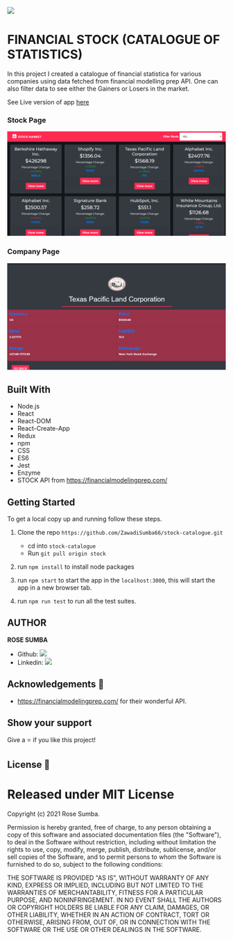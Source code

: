 ![](https://img.shields.io/badge/Microverse-blueviolet)

# FINANCIAL STOCK (CATALOGUE OF STATISTICS)

In this project I created a catalogue of financial statistica for various companies using data fetched from financial modelling prep API. One can also filter data to see either the Gainers or Losers in the market.

See Live version of app [here](https://rose-financial-stock.herokuapp.com/) 

### Stock Page
![Stockpage](src/assets/homepage.png)

### Company Page
![companyPage](src/assets/singlepage.png)

## Built With

- Node.js
- React
- React-DOM
- React-Create-App
- Redux
- npm
- CSS
- ES6
- Jest
- Enzyme
- STOCK API from https://financialmodelingprep.com/ 

## Getting Started

To get a local copy up and running follow these steps.

1. Clone the repo `https://github.com/ZawadiSumba66/stock-catalogue.git`

    - cd into `stock-catalogue`
    - Run `git pull origin stock`

2. run `npm install` to install node packages

3. run `npm start` to start the app in the `localhost:3000`, this will start the app in a new browser tab.

4. run `npm run test` to run all the test suites.

## AUTHOR

**ROSE SUMBA**

- Github: [![](https://img.shields.io/badge/GitHub-100000?style=for-the-badge&logo=github&logoColor=white)](https://github.com/ZawadiSumba66)
- Linkedin: [![](https://img.shields.io/badge/LinkedIn-0077B5?style=for-the-badge&logo=linkedin&logoColor=white)](https://www.linkedin.com/in/rosesumba/)


## Acknowledgements 🚀

- https://financialmodelingprep.com/  for their wonderful API.

## Show your support

Give a ⭐️ if you like this project!

## License :memo:
# Released under MIT License

Copyright (c) 2021 Rose Sumba.

Permission is hereby granted, free of charge, to any person obtaining a copy of this software and associated documentation files (the "Software"), to deal in the Software without restriction, including without limitation the rights to use, copy, modify, merge, publish, distribute, sublicense, and/or sell copies of the Software, and to permit persons to whom the Software is furnished to do so, subject to the following conditions:

THE SOFTWARE IS PROVIDED "AS IS", WITHOUT WARRANTY OF ANY KIND, EXPRESS OR IMPLIED, INCLUDING BUT NOT LIMITED TO THE WARRANTIES OF MERCHANTABILITY, FITNESS FOR A PARTICULAR PURPOSE, AND NONINFRINGEMENT. IN NO EVENT SHALL THE AUTHORS OR COPYRIGHT HOLDERS BE LIABLE FOR ANY CLAIM, DAMAGES, OR OTHER LIABILITY, WHETHER IN AN ACTION OF CONTRACT, TORT OR OTHERWISE, ARISING FROM, OUT OF, OR IN CONNECTION WITH THE SOFTWARE OR THE USE OR OTHER DEALINGS IN THE SOFTWARE.